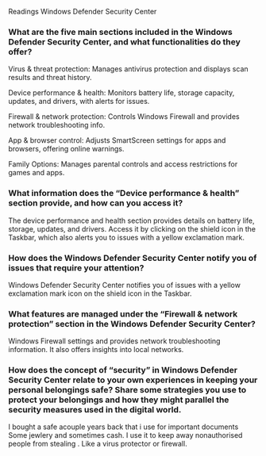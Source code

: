Readings
Windows Defender Security Center

### What are the five main sections included in the Windows Defender Security Center, and what functionalities do they offer?

Virus & threat protection: Manages antivirus protection and displays scan results and threat history.

Device performance & health: Monitors battery life, storage capacity, updates, and drivers, with alerts for issues.

Firewall & network protection: Controls Windows Firewall and provides network troubleshooting info.

App & browser control: Adjusts SmartScreen settings for apps and browsers, offering online warnings.

Family Options: Manages parental controls and access restrictions for games and apps.

### What information does the “Device performance & health” section provide, and how can you access it?
The device performance and health section provides details on battery life, storage, updates, and drivers. Access it by clicking on the shield icon in the Taskbar, which also alerts you to issues with a yellow exclamation mark.
### How does the Windows Defender Security Center notify you of issues that require your attention?
Windows Defender Security Center notifies you of issues with a yellow exclamation mark icon on the shield icon in the Taskbar. 
### What features are managed under the “Firewall & network protection” section in the Windows Defender Security Center?
Windows Firewall settings and provides network troubleshooting information. It also offers insights into local networks.

### How does the concept of “security” in Windows Defender Security Center relate to your own experiences in keeping your personal belongings safe? Share some strategies you use to protect your belongings and how they might parallel the security measures used in the digital world.
I bought a safe acouple years back that i use for important documents Some jewlery and sometimes cash. I use it to keep away nonauthorised people from stealing . Like a virus protector or firewall.
